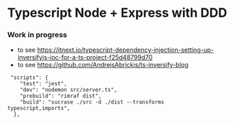 # Typescript Node + Express with DDD 
### Work in progress

- to see https://itnext.io/typescript-dependency-injection-setting-up-inversifyjs-ioc-for-a-ts-project-f25d48799d70
- to see https://github.com/AndrejsAbrickis/ts-inversify-blog


``` 
 "scripts": {
    "test": "jest",
    "dev": "nodemon src/server.ts",
    "prebuild": "rimraf dist",
    "build": "sucrase ./src -d ./dist --transforms typescript,imports",
  },
```